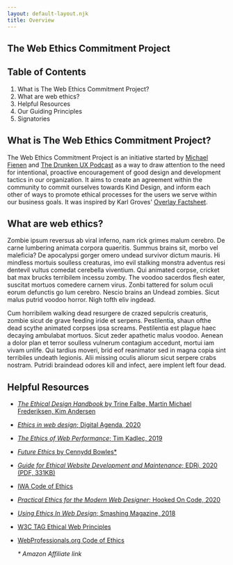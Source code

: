 ```yaml
---
layout: default-layout.njk
title: Overview
---
```


<nav>

# The Web Ethics Commitment Project

## Table of Contents

1. What is The Web Ethics Commitment Project?
2. What are web ethics?
3. Helpful Resources
4. Our Guiding Principles
5. Signatories

</nav>

<div class="section--gray">
<section>

## What is The Web Ethics Commitment Project?

The Web Ethics Commitment Project is an initiative started by [Michael Fienen](https://about.me/michaelfienen) and [The Drunken UX Podcast](https://drunkenux.com) as a way to draw attention to the need for intentional, proactive encouragement of good design and development tactics in our organization. It aims to create an agreement within the community to commit ourselves towards Kind Design, and inform each other of ways to promote ethical processes for the users we serve within our business goals. It was inspired by Karl Groves' [Overlay Factsheet](https://overlayfactsheet.com/).
</section>
</div>

<div>
<section>

## What are web ethics?

Zombie ipsum reversus ab viral inferno, nam rick grimes malum cerebro. De carne lumbering animata corpora quaeritis. Summus brains sit​​, morbo vel maleficia? De apocalypsi gorger omero undead survivor dictum mauris. Hi mindless mortuis soulless creaturas, imo evil stalking monstra adventus resi dentevil vultus comedat cerebella viventium. Qui animated corpse, cricket bat max brucks terribilem incessu zomby. The voodoo sacerdos flesh eater, suscitat mortuos comedere carnem virus. Zonbi tattered for solum oculi eorum defunctis go lum cerebro. Nescio brains an Undead zombies. Sicut malus putrid voodoo horror. Nigh tofth eliv ingdead.

Cum horribilem walking dead resurgere de crazed sepulcris creaturis, zombie sicut de grave feeding iride et serpens. Pestilentia, shaun ofthe dead scythe animated corpses ipsa screams. Pestilentia est plague haec decaying ambulabat mortuos. Sicut zeder apathetic malus voodoo. Aenean a dolor plan et terror soulless vulnerum contagium accedunt, mortui iam vivam unlife. Qui tardius moveri, brid eof reanimator sed in magna copia sint terribiles undeath legionis. Alii missing oculis aliorum sicut serpere crabs nostram. Putridi braindead odores kill and infect, aere implent left four dead.
</section>
</div>

<div class="section--gray">
<section>

## Helpful Resources

* [_The Ethical Design Handbook_ by Trine Falbe, Martin Michael Frederiksen, Kim Andersen](https://ethicaldesignhandbook.com/)
* [_Ethics in web design_; Digital Agenda, 2020](https://digitalagenda.io/insight/ethics-in-web-design/)
* [_The Ethics of Web Performance_; Tim Kadlec, 2019](https://timkadlec.com/remembers/2019-01-09-the-ethics-of-performance/)
* [_Future Ethics_ by Cennydd Bowles*](https://amzn.to/3zq7LE7)
* [_Guide for Ethical Website Development and Maintenance_; EDRi, 2020 (PDF, 331KB)](https://edri.org/wp-content/uploads/2020/11/ethical_web_dev_web.pdf)
* [IWA Code of Ethics](https://iwanet.org/about/code-of-ethics/)
* [_Practical Ethics for the Modern Web Designer_; Hooked On Code, 2020](https://hookedoncode.com/2020/07/practical-ethics-for-the-modern-web-designer/)
* [_Using Ethics In Web Design_; Smashing Magazine, 2018](https://www.smashingmagazine.com/2018/03/using-ethics-in-web-design/)
* [W3C TAG Ethical Web Principles](https://www.w3.org/2001/tag/doc/ethical-web-principles/)
* [WebProfessionals.org Code of Ethics](https://webprofessionals.org/webprofessionals-org-code-of-ethics/)

  *\* Amazon Affiliate link*
</section>
</div>
